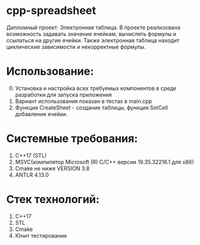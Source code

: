 # cpp-spreadsheet
Дипломный проект: Электронная таблица. В проекте реализована возможность задавать значение ячейкам, вычислять формулы и ссылаться на другие ячейки. Также электронная таблица находит циклические зависимости и некорректные формулы.

# Использование:
0. Установка и настройка всех требуемых компонентов в среде разработки для запуска приложения
1. Вариант использования показан в тестах в main.cpp
2. Функция CreateSheet - создание таблицы, функция SetCell добавление ячейки.

# Системные требования:
1. C++17 (STL)
2. MSVC(компилятор Microsoft (R) C/C++ версии 19.35.32216.1 для x86)
3. Cmake не ниже VERSION 3.8
4. ANTLR 4.13.0

# Стек технологий:
1. C++17
2. STL
3. Cmake
4. Юнит тестирование
